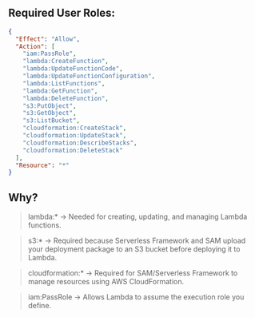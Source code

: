 ## Required User Roles:
```json
{
  "Effect": "Allow",
  "Action": [
    "iam:PassRole",
    "lambda:CreateFunction",
    "lambda:UpdateFunctionCode",
    "lambda:UpdateFunctionConfiguration",
    "lambda:ListFunctions",
    "lambda:GetFunction",
    "lambda:DeleteFunction",
    "s3:PutObject",
    "s3:GetObject",
    "s3:ListBucket",
    "cloudformation:CreateStack",
    "cloudformation:UpdateStack",
    "cloudformation:DescribeStacks",
    "cloudformation:DeleteStack"
  ],
  "Resource": "*"
}
```
## Why?

> lambda:* → Needed for creating, updating, and managing Lambda functions.

> s3:* → Required because Serverless Framework and SAM upload your deployment package to an S3 bucket before deploying it to Lambda.

> cloudformation:* → Required for SAM/Serverless Framework to manage resources using AWS CloudFormation.

> iam:PassRole → Allows Lambda to assume the execution role you define.
